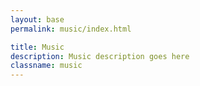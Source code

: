 ```yaml
---
layout: base
permalink: music/index.html

title: Music
description: Music description goes here
classname: music
---
```

<div data-video="Lrle0x_DHBM"></div>
<div data-video="5X-Mrc2l1d0"></div>
<div data-video="ViwtNLUqkMY"></div>

